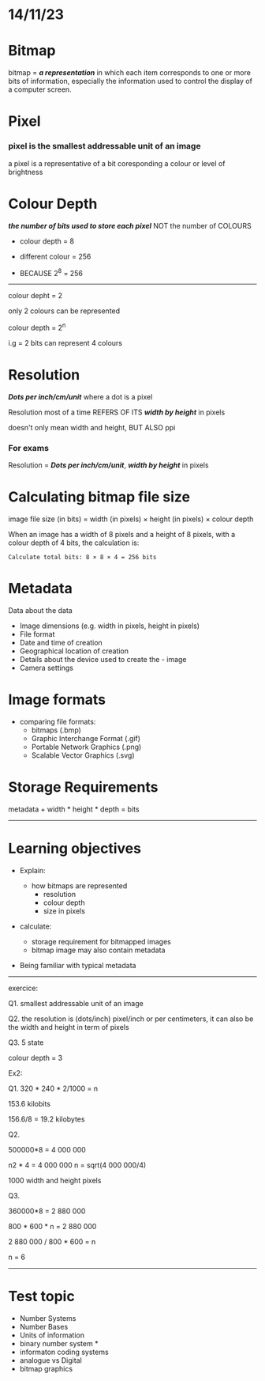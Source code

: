 # 14/11/23

# Bitmap

bitmap = ***a representation*** in which each item corresponds to one or more bits of information, especially the information used to control the display of a computer screen.

# Pixel

### pixel is the smallest addressable unit of an image

a pixel is a representative of a bit coresponding a colour or level of brightness

# Colour Depth

***the number of bits used to store each pixel*** NOT the number of COLOURS

- colour depth = 8

- different colour = 256 

- BECAUSE 2<sup>8</sup> = 256

---

colour depht = 2

only 2 colours can be represented

colour depth = 2<sup>n

i.g = 2 bits can represent 4 colours

# Resolution

***Dots per inch/cm/unit*** where a dot is a pixel

Resolution most of a time REFERS OF ITS ***width by height*** in pixels

doesn't only mean width and height, BUT ALSO ppi

### For exams

Resolution = ***Dots per inch/cm/unit***,  ***width by height*** in pixels

# Calculating bitmap file size

image file size (in bits) = width (in pixels) × height (in pixels) × colour depth

When an image has a width of 8 pixels and a height of 8 pixels, with a colour depth of 4 bits, the calculation is:

    Calculate total bits: 8 × 8 × 4 = 256 bits

# Metadata

Data about the data

- Image dimensions (e.g. width in pixels, height in pixels)
- File format
- Date and time of creation
- Geographical location of creation
- Details about the device used to create the - image
- Camera settings

# Image formats

- comparing file formats:
    - bitmaps (.bmp)
    - Graphic Interchange Format (.gif)
    - Portable Network Graphics (.png)
    - Scalable Vector Graphics (.svg)

# Storage Requirements

metadata + width * height * depth = bits

---

# Learning objectives

- Explain:
    - how bitmaps are represented
        - resolution
        - colour depth
        - size in pixels

- calculate:
    - storage requirement for bitmapped images
    - bitmap image may also contain metadata

- Being familiar with typical metadata

---

exercice:

Q1. smallest addressable unit of an image

Q2. the resolution is (dots/inch) pixel/inch or per centimeters, it can also be the width and height in term of pixels

Q3. 5 state

colour depth = 3

Ex2:

Q1. 320 * 240 * 2/1000 = n

153.6 kilobits

156.6/8 = 19.2 kilobytes

Q2. 

500000*8 = 4 000 000

n2 * 4 = 4 000 000
n = sqrt(4 000 000/4)

1000 width and height pixels

Q3. 

360000*8 = 2 880 000

800 * 600 * n = 2 880 000

2 880 000 / 800 * 600 = n

n = 6

---

# Test topic 

- Number Systems
- Number Bases
- Units of information
- binary number system *
- informaton coding systems 
- analogue vs Digital
- bitmap graphics